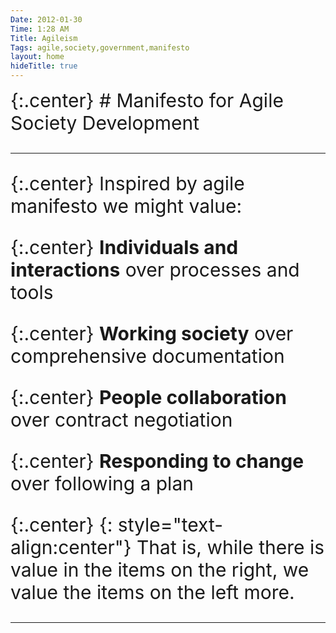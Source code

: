 ```yaml
---
Date: 2012-01-30
Time: 1:28 AM
Title: Agileism
Tags: agile,society,government,manifesto
layout: home
hideTitle: true
---
```


<div markdown="1" class="manifest">
{:.center}
# Manifesto for Agile Society Development
<hr/>

{:.center}
Inspired by agile manifesto we might value:

{:.center}
**Individuals and interactions** over processes and tools

{:.center}
**Working society** over comprehensive documentation

{:.center}
**People collaboration** over contract negotiation

{:.center}
**Responding to change** over following a plan

{:.center}
{: style="text-align:center"}
That is, while there is value in the items on
the right, we value the items on the left more.
<hr/>
</div>


<style>
.center {
    text-align:center;
}
.manifest{
	font-size:30px;
	margin-bottom:100px;
}
</style>
